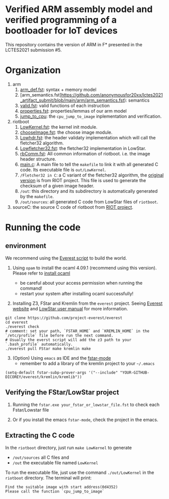 # Verified ARM assembly model and verified programming of a bootloader for IoT devices

This repository contains the version of ARM in F* presented in the LCTES2021 submission #5.

# Organization

1. arm
   1. [arm_def.fst](https://github.com/anonymousfor20xx/lctes2021_artifact_submit/blob/main/arm/arm_def.fst): syntax + memory model
   2. [arm_semantics.fst]https://github.com/anonymousfor20xx/lctes2021_artifact_submit/blob/main/arm/arm_semantics.fst): semantics
   3. [valid.fst](https://github.com/anonymousfor20xx/lctes2021_artifact_submit/blob/main/arm/valid.fst): valid functions of each instruction 
   4. [properties.fst](https://github.com/anonymousfor20xx/lctes2021_artifact_submit/blob/main/arm/properties.fst): properties/lemmas of our arm model
   5. [jump_to_cpu](https://github.com/anonymousfor20xx/lctes2021_artifact_submit/blob/main/arm/jump_to_cpu.fst): the `cpu_jump_to_image` inplementation and verification.
2. riotboot
   1. [LowKernel.fst](https://github.com/anonymousfor20xx/lctes2021_artifact_submit/blob/main/riotboot/LowKernel.fst): the kernel init module.
   2. [chooseImage.fst](https://github.com/anonymousfor20xx/lctes2021_artifact_submit/blob/main/riotboot/chooseImage.fst): the choose image module.
   3. [Lowhdr.fst](https://github.com/anonymousfor20xx/lctes2021_artifact_submit/blob/main/riotboot/Lowhdr.fst): the header validaty implementation which will call the fletcher32 algorithm.
   4. [Lowfletcher32.fst](https://github.com/anonymousfor20xx/lctes2021_artifact_submit/blob/main/riotboot/Lowfletcher32.fst): the fletcher32 implementation in LowStar.
   5. [rbComm.fst](https://github.com/anonymousfor20xx/lctes2021_artifact_submit/blob/main/riotboot/rbComm.fst): All common information of riotboot. i.e. the image header structure.
   6. [main.c](https://github.com/anonymousfor20xx/lctes2021_artifact_submit/blob/main/riotboot/main.c): A main file to tell the `makefile` to link it with all generated C code. Its executable file is `out/LowKernel`.
   7. `/Fletcher32 in C`: a C variant of the fletcher32 algorithm, the [original version](https://github.com/RIOT-OS/RIOT/blob/master/sys/checksum/fletcher32.c) is from RIOT project. This file is used to generate the checksum of a given image header. 
   8. `/out`: this directory and its subdirectory is automatically generated by the `makefile`.
   9. `/out/sources`: all generated C code from LowStar files of `riotboot`.
3. sourceC: the source C code of riotboot from [RIOT project](https://github.com/RIOT-OS/RIOT).


# Running the code

## environment
We recommend using the [Everest script](https://github.com/project-everest/everest) to build the world.

1. Using `opam` to install the ocaml 4.09.1 (recommend using this version). Please refer to [install ocaml](https://ocaml.org/docs/install.html#OPAM)
   - be careful about your access permission when running the command!
   - restart your system after installing ocaml successfully!

2. Installing Z3, FStar and Kremlin from the `everest` project. Seeing [Everest website](https://project-everest.github.io/) and [LowStar user manual](https://fstarlang.github.io/lowstar/html/Setup.html#installing-the-tools) for more information.
```
git clone https://github.com/project-everest/everest
cd everest
./everest check 
# comment: set your path, `FSTAR_HOME` and `KREMLIN_HOME` in the `/etc/profile` file before run the next command. 
# Usually the everst script will add the z3 path to your `.bash_profile` automatically.
./everest pull FStar make kremlin make
```

3. (Option) Using `emacs` as IDE and the [fstar-mode](https://github.com/FStarLang/fstar-mode.el)
   - remember to add a library of the kremlin project to your `~/.emacs`
  ```
  (setq-default fstar-subp-prover-args '("--include" "YOUR-GITHUB-DICOREY/everest/kremlin/kremlib"))
  ```

## Verifying the FStar/LowStar project

1. Running the `fstar.exe your_fstar_or_lowstar_file.fst` to check each Fstar/Lowstar file

2. Or if you install the emacs `fstar-mode`, check the project in the emacs.

## Extracting the C code
In the `riotboot` directory, just run `make LowKernel` to generate 
  - `/out/sources` all C files and 
  - `/out` the executable file named `LowKernel`

To run the executable file, just use the command `./out/LowKernel` in the `riotboot` directory. The terminal will print:
```
Find the suitable image with start address(0d4352)
Please call the function `cpu_jump_to_image`
```
